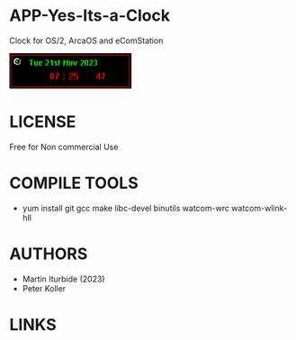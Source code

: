 APP-Yes-Its-a-Clock
===================
Clock for OS/2, ArcaOS and eComStation

![Yes, Its a Clock ScreenShot](/wiki/YesItsaClock_001.png)

LICENSE
========
Free for Non commercial Use

COMPILE TOOLS
==============
- yum install git gcc make libc-devel binutils watcom-wrc watcom-wlink-hll

AUTHORS
=============
- Martin Iturbide (2023)
- Peter Koller

LINKS
=============
